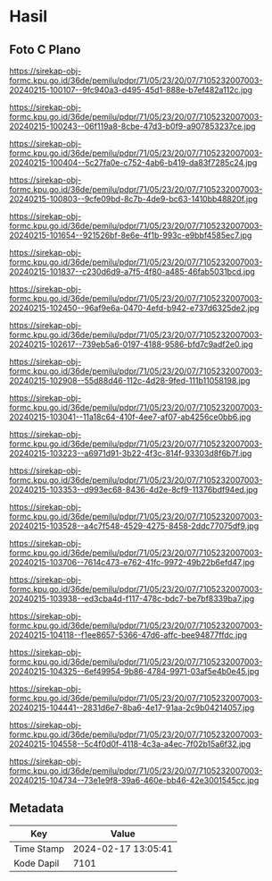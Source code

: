 # Hasil

## Foto C Plano

https://sirekap-obj-formc.kpu.go.id/36de/pemilu/pdpr/71/05/23/20/07/7105232007003-20240215-100107--9fc940a3-d495-45d1-888e-b7ef482a112c.jpg

https://sirekap-obj-formc.kpu.go.id/36de/pemilu/pdpr/71/05/23/20/07/7105232007003-20240215-100243--06f119a8-8cbe-47d3-b0f9-a907853237ce.jpg

https://sirekap-obj-formc.kpu.go.id/36de/pemilu/pdpr/71/05/23/20/07/7105232007003-20240215-100404--5c27fa0e-c752-4ab6-b419-da83f7285c24.jpg

https://sirekap-obj-formc.kpu.go.id/36de/pemilu/pdpr/71/05/23/20/07/7105232007003-20240215-100803--9cfe09bd-8c7b-4de9-bc63-1410bb48820f.jpg

https://sirekap-obj-formc.kpu.go.id/36de/pemilu/pdpr/71/05/23/20/07/7105232007003-20240215-101654--921526bf-8e6e-4f1b-993c-e9bbf4585ec7.jpg

https://sirekap-obj-formc.kpu.go.id/36de/pemilu/pdpr/71/05/23/20/07/7105232007003-20240215-101837--c230d6d9-a7f5-4f80-a485-46fab5031bcd.jpg

https://sirekap-obj-formc.kpu.go.id/36de/pemilu/pdpr/71/05/23/20/07/7105232007003-20240215-102450--96af9e6a-0470-4efd-b942-e737d6325de2.jpg

https://sirekap-obj-formc.kpu.go.id/36de/pemilu/pdpr/71/05/23/20/07/7105232007003-20240215-102617--739eb5a6-0197-4188-9586-bfd7c9adf2e0.jpg

https://sirekap-obj-formc.kpu.go.id/36de/pemilu/pdpr/71/05/23/20/07/7105232007003-20240215-102908--55d88d46-112c-4d28-9fed-111b11058198.jpg

https://sirekap-obj-formc.kpu.go.id/36de/pemilu/pdpr/71/05/23/20/07/7105232007003-20240215-103041--11a18c64-410f-4ee7-af07-ab4256ce0bb6.jpg

https://sirekap-obj-formc.kpu.go.id/36de/pemilu/pdpr/71/05/23/20/07/7105232007003-20240215-103223--a6971d91-3b22-4f3c-814f-93303d8f6b7f.jpg

https://sirekap-obj-formc.kpu.go.id/36de/pemilu/pdpr/71/05/23/20/07/7105232007003-20240215-103353--d993ec68-8436-4d2e-8cf9-11376bdf94ed.jpg

https://sirekap-obj-formc.kpu.go.id/36de/pemilu/pdpr/71/05/23/20/07/7105232007003-20240215-103528--a4c7f548-4529-4275-8458-2ddc77075df9.jpg

https://sirekap-obj-formc.kpu.go.id/36de/pemilu/pdpr/71/05/23/20/07/7105232007003-20240215-103706--7614c473-e762-41fc-9972-49b22b6efd47.jpg

https://sirekap-obj-formc.kpu.go.id/36de/pemilu/pdpr/71/05/23/20/07/7105232007003-20240215-103938--ed3cba4d-f117-478c-bdc7-be7bf8339ba7.jpg

https://sirekap-obj-formc.kpu.go.id/36de/pemilu/pdpr/71/05/23/20/07/7105232007003-20240215-104118--f1ee8657-5366-47d6-affc-bee94877ffdc.jpg

https://sirekap-obj-formc.kpu.go.id/36de/pemilu/pdpr/71/05/23/20/07/7105232007003-20240215-104325--6ef49954-9b86-4784-9971-03af5e4b0e45.jpg

https://sirekap-obj-formc.kpu.go.id/36de/pemilu/pdpr/71/05/23/20/07/7105232007003-20240215-104441--2831d6e7-8ba6-4e17-91aa-2c9b04214057.jpg

https://sirekap-obj-formc.kpu.go.id/36de/pemilu/pdpr/71/05/23/20/07/7105232007003-20240215-104558--5c4f0d0f-4118-4c3a-a4ec-7f02b15a6f32.jpg

https://sirekap-obj-formc.kpu.go.id/36de/pemilu/pdpr/71/05/23/20/07/7105232007003-20240215-104734--73e1e9f8-39a6-460e-bb46-42e3001545cc.jpg


## Metadata

| Key        | Value               |
| ---------- | ------------------- |
| Time Stamp | 2024-02-17 13:05:41 |
| Kode Dapil | 7101                |



